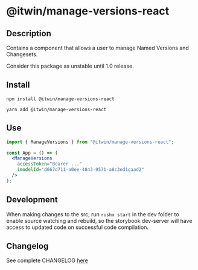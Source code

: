 # @itwin/manage-versions-react

## Description

Contains a component that allows a user to manage Named Versions and Changesets.

Consider this package as unstable until 1.0 release.

## Install

```
npm install @itwin/manage-versions-react
```

```
yarn add @itwin/manage-versions-react
```

## Use

```jsx
import { ManageVersions } from "@itwin/manage-versions-react";

const App = () => (
  <ManageVersions
    accessToken="Bearer ..."
    imodelId="d667d711-a0ee-4843-957b-a8c3ed1caad2"
  />
);
```

## Development

When making changes to the src, run `rushx start` in the dev folder to enable source watching and rebuild, so the storybook dev-server will have access to updated code on successful code compilation.

## Changelog

See complete CHANGELOG [here](https://github.com/iTwin/admin-components-react/blob/main/packages/modules/manage-versions/CHANGELOG.md)
